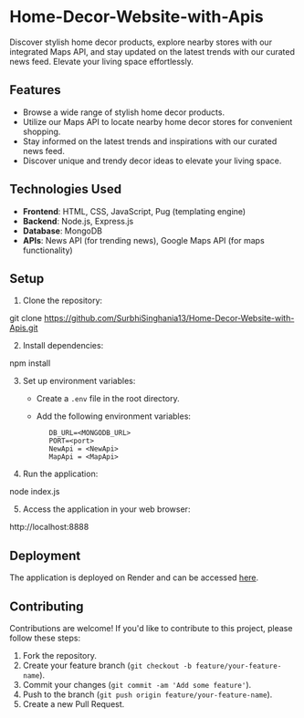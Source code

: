 # Home-Decor-Website-with-Apis
Discover stylish home decor products, explore nearby stores with our integrated Maps API, and stay updated on the latest trends with our curated news feed. Elevate your living space effortlessly.


## Features

- Browse a wide range of stylish home decor products.
- Utilize our Maps API to locate nearby home decor stores for convenient shopping.
- Stay informed on the latest trends and inspirations with our curated news feed.
- Discover unique and trendy decor ideas to elevate your living space.

## Technologies Used

- **Frontend**: HTML, CSS, JavaScript, Pug (templating engine)
- **Backend**: Node.js, Express.js
- **Database**: MongoDB
- **APIs**: News API (for trending news), Google Maps API (for maps functionality)

## Setup

1. Clone the repository:

git clone https://github.com/SurbhiSinghania13/Home-Decor-Website-with-Apis.git

2. Install dependencies:

npm install


3. Set up environment variables:

   - Create a `.env` file in the root directory.
   - Add the following environment variables:

     ```
        DB_URL=<MONGODB_URL>
        PORT=<port>
        NewApi = <NewApi>
        MapApi = <MapApi>
     ```

4. Run the application:

node index.js

5. Access the application in your web browser:

http://localhost:8888

## Deployment

The application is deployed on Render and can be accessed [here](https://home-decor-website-with-apis.onrender.com/).


## Contributing

Contributions are welcome! If you'd like to contribute to this project, please follow these steps:

1. Fork the repository.
2. Create your feature branch (`git checkout -b feature/your-feature-name`).
3. Commit your changes (`git commit -am 'Add some feature'`).
4. Push to the branch (`git push origin feature/your-feature-name`).
5. Create a new Pull Request.

